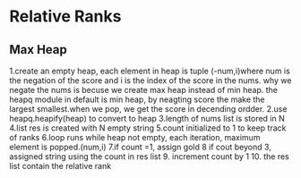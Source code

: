 # Relative Ranks

## Max Heap

1.create an empty heap, each element in heap is tuple (-num,i)where num is the negation of the score and i is the index of the score in the nums.
why we negate the nums is becuse we create max heap instead of min heap.
the heapq module in default is min heap, by neagting score the make the largest smallest.when we pop, we get the score in decending ordder.
2.use heapq.heapify(heap) to convert to heap
3.length of nums list is stored in N
4.list res is created with N empty string
5.count initialized to 1 to keep track of ranks
6.loop runs while heap not empty, each iteration, maximum element is popped.(num,i)
7.if count =1, assign gold
8 if cout beyond 3, assigned string using the count in res list 
9. increment count by 1
10. the res list contain the relative rank


